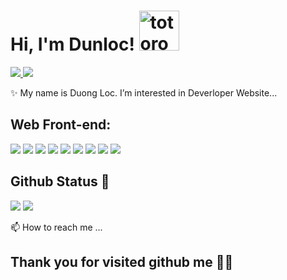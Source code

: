 # Hi, I'm Dunloc! <img src="https://emoji.gg/assets/emoji/9085-totoro.png" width="64px" height="64px" alt="totoro">
<a href=https://www.facebook.com/dunloc.neee/> <img src="https://img.shields.io/badge/-LinkedIn-0e76a8?style=plastic&logo=linkedIn"> </a> <img src="https://komarev.com/ghpvc/?username=anhduy1202&color=blue">


✨ My name is Duong Loc. I’m interested in Deverloper Website...

## Web Front-end:
<img src="https://img.shields.io/badge/react-%2320232a.svg?style=for-the-badge&logo=react&logoColor=%2361DAFB"> <img src="https://img.shields.io/badge/Next-black?style=for-the-badge&logo=next.js&logoColor=white"> <img src="https://img.shields.io/badge/javascript-%23323330.svg?style=for-the-badge&logo=javascript&logoColor=%23F7DF1E"> <img src="https://img.shields.io/badge/typescript-%23007ACC.svg?style=for-the-badge&logo=typescript&logoColor=white">  <img src="https://img.shields.io/badge/html5-%23E34F26.svg?style=for-the-badge&logo=html5&logoColor=white"> <img src="https://img.shields.io/badge/css3-%231572B6.svg?style=for-the-badge&logo=css3&logoColor=white"> <img src="https://img.shields.io/badge/redux-%23593d88.svg?style=for-the-badge&logo=redux&logoColor=white"> <img src="https://img.shields.io/badge/tailwindcss-%2338B2AC.svg?style=for-the-badge&logo=tailwind-css&logoColor=white"> <img src="https://img.shields.io/badge/SASS-hotpink.svg?style=for-the-badge&logo=SASS&logoColor=white">

## Github Status 🎇

<img src="https://github-readme-stats.vercel.app/api?username=myloc442&theme=tokyonight&show_icons=true&count_private=true">

<img src="https://github-readme-stats.vercel.app/api/top-langs/?username=myloc442&theme=tokyonight&layout=compact&langs_count=5">

📫 How to reach me ...

## Thank you for visited github me 🥰🥰


